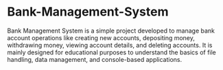 # Bank-Management-System
Bank Management System is a simple project developed to manage bank account operations like creating new accounts, depositing money, withdrawing money, viewing account details, and deleting accounts.  It is mainly designed for educational purposes to understand the basics of file handling, data management, and console-based applications.
